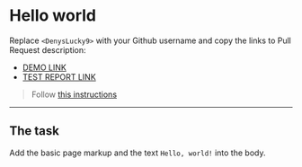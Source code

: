 # Hello world
Replace `<DenysLucky9>` with your Github username and copy the links to Pull Request description:
- [DEMO LINK](https://DenysLucky9.github.io/layout_hello-world/) <br>
- [TEST REPORT LINK](https://DenysLucky9.github.io/layout_hello-world/report/html_report/)

> Follow [this instructions](https://mate-academy.github.io/layout_task-guideline/#how-to-solve-the-layout-tasks-on-github)
___

## The task 
Add the basic page markup and the text `Hello, world!` into the body.
